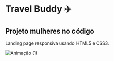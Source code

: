 # Travel Buddy ✈️

## Projeto mulheres no código 

Landing page responsiva usando HTML5 e CSS3. 

![Animação (1)](https://user-images.githubusercontent.com/106499228/172194680-3daae206-0313-4db4-afee-dd0610410bcf.gif)


